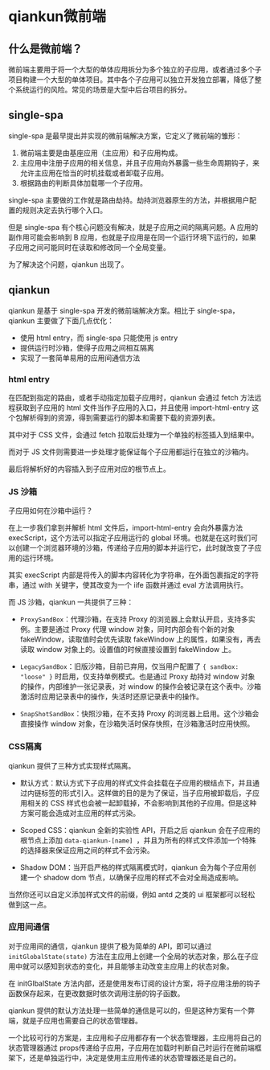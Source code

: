 # qiankun微前端

## 什么是微前端？

微前端主要用于将一个大型的单体应用拆分为多个独立的子应用，或者通过多个子项目构建一个大型的单体项目。其中各个子应用可以独立开发独立部署，降低了整个系统运行的风险。常见的场景是大型中后台项目的拆分。

## single-spa

single-spa 是最早提出并实现的微前端解决方案，它定义了微前端的雏形：

1. 微前端主要是由基座应用（主应用）和子应用构成。
2. 主应用中注册子应用的相关信息，并且子应用向外暴露一些生命周期钩子，来允许主应用在恰当的时机挂载或者卸载子应用。
3. 根据路由的判断具体加载哪一个子应用。

single-spa 主要做的工作就是路由劫持。劫持浏览器原生的方法，并根据用户配置的规则决定去执行哪个入口。

但是 single-spa 有个核心问题没有解决，就是子应用之间的隔离问题。A 应用的副作用可能会影响到 B 应用，也就是子应用是在同一个运行环境下运行的，如果子应用之间可能同时在读取和修改同一个全局变量。

为了解决这个问题，qiankun 出现了。

## qiankun

qiankun 是基于 single-spa 开发的微前端解决方案。相比于 single-spa，qiankun 主要做了下面几点优化：

+ 使用 html entry，而 single-spa 只能使用 js entry
+ 提供运行时沙箱，使得子应用之间相互隔离
+ 实现了一套简单易用的应用间通信方法

### html entry

在匹配到指定的路由，或者手动指定加载子应用时，qiankun 会通过 fetch 方法远程获取到子应用的 html 文件当作子应用的入口，并且使用 import-html-entry 这个包解析得到的资源，得到需要运行的脚本和需要下载的资源列表。

其中对于 CSS 文件，会通过 fetch 拉取后处理为一个单独的标签插入到结果中。

而对于 JS 文件则需要进一步处理才能保证每个子应用都运行在独立的沙箱内。

最后将解析好的内容插入到子应用对应的根节点上。

### JS 沙箱

子应用如何在沙箱中运行？

在上一步我们拿到并解析 html 文件后，import-html-entry 会向外暴露方法 execScript，这个方法可以指定子应用运行的 global 环境。也就是在这时我们可以创建一个浏览器环境的沙箱，传递给子应用的脚本并运行它，此时就改变了子应用的运行环境。

其实 execScript 内部是将传入的脚本内容转化为字符串，在外面包裹指定的字符串，通过 with 关键字，使其改变为一个 iife 函数并通过 eval 方法调用执行。

而 JS 沙箱，qiankun 一共提供了三种：

+ `ProxySandBox`：代理沙箱，在支持 Proxy 的浏览器上会默认开启，支持多实例。主要是通过 Proxy 代理 window 对象，同时内部会有个新的对象 fakeWindow，读取值时会优先读取 fakeWindow 上的属性，如果没有，再去读取 window 对象上的。设置值的时候直接设置到 fakeWindow 上。

+ `LegacySandBox`：旧版沙箱，目前已弃用，仅当用户配置了 `{ sandbox: "loose" }` 时启用，仅支持单例模式。也是通过 Proxy 劫持对 window 对象的操作，内部维护一张记录表，对 window 的操作会被记录在这个表中。沙箱激活时应用记录表中的操作，失活时还原记录表中的操作。

+ `SnapShotSandBox`：快照沙箱，在不支持 Proxy 的浏览器上启用。这个沙箱会直接操作 window 对象，在沙箱失活时保存快照，在沙箱激活时应用快照。

### CSS隔离

qiankun 提供了三种方式实现样式隔离。

+ 默认方式：默认方式下子应用的样式文件会挂载在子应用的根结点下，并且通过内链标签的形式引入。这样做的目的是为了保证，当子应用被卸载后，子应用相关的 CSS 样式也会被一起卸载掉，不会影响到其他的子应用。但是这种方案可能会造成对主应用的样式污染。

+ Scoped CSS：qiankun 全新的实验性 API，开启之后 qiankun 会在子应用的根节点上添加 `data-qiankun-[name] `，并且为所有的样式文件添加一个特殊的选择器来保证应用之间的样式不会污染。

+ Shadow DOM：当开启严格的样式隔离模式时，qiankun 会为每个子应用创建一个 shadow dom 节点，以确保子应用的样式不会对全局造成影响。

当然你还可以自定义添加样式文件的前缀，例如 antd 之类的 ui 框架都可以轻松做到这一点。

### 应用间通信

对于应用间的通信，qiankun 提供了极为简单的 API，即可以通过 `initGlobalState(state)` 方法在主应用上创建一个全局的状态对象，那么在子应用中就可以感知到状态的变化，并且能够主动改变主应用上的状态对象。

在 initGlbalState 方法内部，还是使用发布订阅的设计方案，将子应用注册的钩子函数保存起来，在更改数据时依次调用注册的钩子函数。

qiankun 提供的默认方法处理一些简单的通信是可以的，但是这种方案有一个弊端，就是子应用也需要自己的状态管理器。

一个比较可行的方案是，主应用和子应用都存有一个状态管理器，主应用将自己的状态管理器通过 props传递给子应用，子应用在加载时判断自己时运行在微前端框架下，还是单独运行中，决定是使用主应用传递的状态管理器还是自己的。